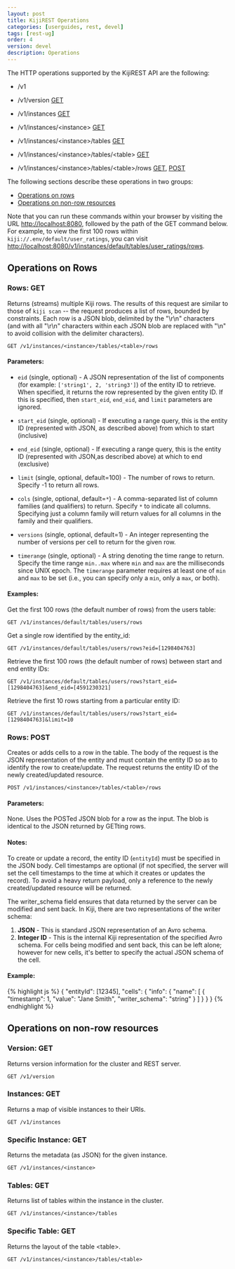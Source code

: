 ```yaml
---
layout: post
title: KijiREST Operations
categories: [userguides, rest, devel]
tags: [rest-ug]
order: 4
version: devel
description: Operations
---
```


The HTTP operations supported by the KijiREST API are the following:

* /v1

* /v1/version	[GET](#version-get)

* /v1/instances	[GET](#instances-get)

* /v1/instances/&lt;instance&gt;	[GET](#instance-get)

* /v1/instances/&lt;instance&gt;/tables	[GET](#tables-get)

* /v1/instances/&lt;instance&gt;/tables/&lt;table&gt;	[GET](#table-get)

* /v1/instances/&lt;instance&gt;/tables/&lt;table&gt;/rows	[GET](#rows-get), [POST](#rows-post)

The following sections describe these operations in two groups:

* [Operations on rows](#ops-on-rows)
* [Operations on non-row resources](#ops-on-non-rows)

Note that you can run these commands within your browser by visiting the URL
[http://localhost:8080](http://localhost:8080), followed by the path of the GET command below.  For
example, to view the first 100 rows within `kiji://.env/default/user_ratings`, you can visit
[http://localhost:8080/v1/instances/default/tables/user_ratings/rows](http://localhost:8080/v1/instances/default/tables/user_ratings/rows).

<a id="ops-on-rows"> </a>
## Operations on Rows

<a id="rows-get"> </a>
### Rows: GET

Returns (streams) multiple Kiji rows. The results of this request are similar
to those of `kiji scan` -- the request produces a list of rows, bounded by
constraints.  Each row is a JSON blob, delimited by the "\r\n" characters (and
with all "\r\n" characters within each JSON blob are replaced with "\n" to
avoid collision with the delimiter characters).

    GET /v1/instances/<instance>/tables/<table>/rows

#### Parameters:

* `eid` (single, optional) - A JSON representation of the list of components (for example:
        `['string1', 2, 'string3']`) of the entity ID to retrieve. When specified, it returns
        the row represented by the given entity ID. If this is specified, then `start_eid`,
        `end_eid`, and `limit` parameters are ignored.

* `start_eid` (single, optional) - If executing a range query, this is the entity ID (represented
              with JSON, as described above) from which to start (inclusive)

* `end_eid` (single, optional) - If executing a range query, this is the entity ID (represented with
            JSON,as described above) at which to end (exclusive)

* `limit` (single, optional, default=100) - The number of rows to return. Specify -1 to return all rows.

* `cols` (single, optional, default=`*`) - A comma-separated list of column families
        (and qualifiers) to return. Specify `*` to indicate all columns. Specifying just a column
        family will return values for all columns in the family and their qualifiers.

* `versions` (single, optional, default=1) - An integer representing the number of versions
        per cell to return for the given row.

* `timerange` (single, optional) - A string denoting the time range
        to return. Specify the time range `min..max` where `min` and `max` are the milliseconds
        since UNIX epoch.  The `timerange` parameter requires at least one of `min` and `max` to be
        set (i.e., you can specify only a `min`, only a `max`, or both).

#### Examples:

Get the first 100 rows (the default number of rows) from the users table:

    GET /v1/instances/default/tables/users/rows

Get a single row identified by the entity_id:

    GET /v1/instances/default/tables/users/rows?eid=[1298404763]

Retrieve the first 100 rows (the default number of rows) between start and end entity IDs:

    GET /v1/instances/default/tables/users/rows?start_eid=[1298404763]&end_eid=[4591230321]

Retrieve the first 10 rows starting from a particular entity ID:

    GET /v1/instances/default/tables/users/rows?start_eid=[1298404763]&limit=10

<a id="rows-post"> </a>
### Rows: POST

Creates or adds cells to a row in the table. The body of the request is the JSON
representation of the entity and must contain the entity ID so as to identify the row to
create/update. The request returns the entity ID of the newly created/updated resource.

    POST /v1/instances/<instance>/tables/<table>/rows

#### Parameters:

None. Uses the POSTed JSON blob for a row as the input. The blob is identical to the JSON
returned by GETting rows.

#### Notes:

To create or update a record, the entity ID (`entityId`) must be specified in
the JSON body.  Cell timestamps are optional (if not specified, the server will
set the cell timestamps to the time at which it creates or updates the record).
To avoid a heavy return payload, only a reference to the newly created/updated
resource will be returned.

The writer_schema field ensures that data returned by the server can be
modified and sent back. In Kiji, there are two representations of the writer
schema:

1. __JSON__ - This is standard JSON representation of an Avro schema.
2. __Integer ID__ - This is the internal Kiji representation of the specified Avro schema. For cells
being modified and sent back, this can be left alone; however for new cells, it's better to specify
the actual JSON schema of the cell.
#### Example:

{% highlight js %}
    {
      "entityId": [12345],
      "cells":
      {
        "info":
        {
          "name":
          [
            {
            "timestamp": 1,
            "value": "Jane Smith",
            "writer_schema": "string"
            }
          ]
        }
      }
    }
{% endhighlight %}

<a id="ops-on-non-rows"> </a>
## Operations on non-row resources

<a id="version-get"> </a>
### Version: GET

Returns version information for the cluster and REST server.

    GET /v1/version

<a id="instances-get"> </a>
### Instances: GET

Returns a map of visible instances to their URIs.

    GET /v1/instances

<a id="instance-get"> </a>
### Specific Instance: GET

Returns the metadata (as JSON) for the given instance.

    GET /v1/instances/<instance>

<a id="tables-get"> </a>
### Tables: GET

Returns list of tables within the instance in the cluster.

    GET /v1/instances/<instance>/tables

<a id="table-get"> </a>
### Specific Table: GET

Returns the layout of the table &lt;table&gt;.

    GET /v1/instances/<instance>/tables/<table>

